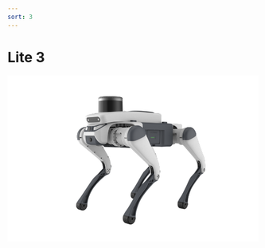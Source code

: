 ```yaml
---
sort: 3
---
```



# Lite 3


<center>
<img src="/assets/images/lite3.png" width="600px"/>
</center>

